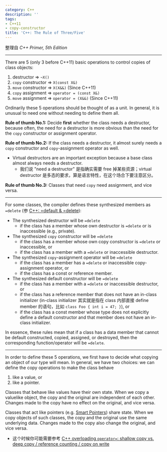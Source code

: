 ```yaml
---
category: C++
description: ''
tags:
- C++11
- copy-constructor
title: 'C++: The Rule of Three/Five'
---
```


整理自 _C++ Primer, 5th Edition_

-----

There are 5 (only 3 before C++11) basic operations to control copies of class objects: 

1. destructor $\Rightarrow$ `~X()`
2. $\mathtt{copy}$ constructor $\Rightarrow$ `X(const X&)`
3. $\mathtt{move}$ constructor $\Rightarrow$ `X(X&&)` (Since C++11)
4. $\mathtt{copy}$ assignment $\Rightarrow$ `operator = (const X&)`
5. $\mathtt{move}$ assignment $\Rightarrow$ `operator = (X&&)` (Since C++11)

Ordinarily these 5 operations should be thought of as a unit. In general, it is unusual to need one without needing to define them all.

**Rule of thumb No.1:** Decide **first** whether the class needs a destructor, because often, the need for a destructor is more obvious than the need for the $\mathtt{copy}$ constructor or assignment operator. 

**Rule of thumb No.2:** If the class needs a destructor, it almost surely needs a $\mathtt{copy}$ constructor and $\mathtt{copy}$-assignment operator as well.

- Virtual destructors are an important exception because a base class almost always needs a destructor.
	- 我们说 "need a destructor" 是指确实需要 free 掉某些资源；virtual destructor 是多态的要求，算是语言特性，在这个场合下要注意区分。

**Rule of thumb No.3:** Classes that need $\mathtt{copy}$ need assignment, and vice versa.
	
-----
	
For some classes, the compiler defines these synthesized members as `=delete` (参 [C++: =default & =delete](/c++/2015/05/03/cpp-default--delete)):

- The synthesized destructor will be `=delete` 
	- if the class has a member whose own destructor is `=delete` or is inaccessible (e.g., private).
- The synthesized $\mathtt{copy}$ constructor will be `=delete` 
	- if the class has a member whose own copy constructor is `=delete` or inaccessible, or
	- if the class has a member with a `=delete` or inaccessible destructor.
- The synthesized $\mathtt{copy}$-assignment operator will be `=delete` 
	- if the class has a member has a `=delete` or inaccessible copy-assignment operator, or 
	- if the class has a const or reference member.
- The synthesized default constructor will be `=delete` 
	- if the class has a member with a `=delete` or inaccessible destructor, or 
	- if the class has a reference member that does not have an in-class initializer (in-class initializer 其实就是指在 class 内部直接 define member 的语句，比如 `class Foo { int i = 47; }`), or 
	- if the class has a const member whose type does not explicitly define a default constructor and that member does not have an in-class initializer.
	
In essence, these rules mean that if a class has a data member that cannot be default constructed, copied, assigned, or destroyed, then the corresponding function/operator will be `=delete`.

----- 

In order to define these 5 operations, we first have to decide what copying an object of our type will mean. In general, we have two choices: we can define the copy operations to make the class behave

1. like a value, or 
2. like a pointer.

Classes that behave like values have their own state. When we copy a valuelike object, the copy and the original are independent of each other. Changes made to the copy have no effect on the original, and vice versa.

Classes that act like pointers (e.g. [Smart Pointers](/c++/2015/05/07/cpp11-smart-pointer-auto_ptr-is-deprecated-use-unique_ptr-instead-here-also-comes-shared_ptr-and-weak_ptr)) share state. When we copy objects of such classes, the copy and the original use the same underlying data. Changes made to the copy also change the original, and vice versa.

- 这个时候你可能需要参考 [C++ overloading `operator=`: shallow copy vs. deep copy / reference counting / copy on write](/c++/2015/04/04/cpp-overloading--shallow-copy-vs-deep-copy--reference-counting--copy-on-write)